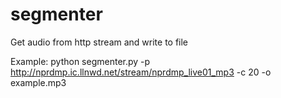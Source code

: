 # segmenter
Get audio from http stream and write to file

Example:
python segmenter.py -p http://nprdmp.ic.llnwd.net/stream/nprdmp_live01_mp3 -c 20 -o example.mp3
